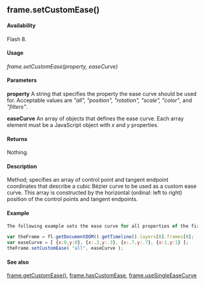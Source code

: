 ## frame.setCustomEase()

#### Availability

Flash 8.

#### Usage

*frame.setCustomEase(property, easeCurve)*

#### Parameters

**property** A string that specifies the property the ease curve should be used for. Acceptable values are *"all", "position", "rotation", "scale", "color"*, and *"filters"*.

**easeCurve** An array of objects that defines the ease curve. Each array element must be a JavaScript object with *x* and
*y* properties.

#### Returns

Nothing.

#### Description

Method; specifies an array of control point and tangent endpoint coordinates that describe a cubic Bézier curve to be used as a custom ease curve. This array is constructed by the horizontal (ordinal: left to right) position of the control points and tangent endpoints.

#### Example

```javascript
The following example sets the ease curve for all properties of the first frame in the first layer to the Bézier curve specified by the easeCurve array:

var theFrame = fl.getDocumentDOM().getTimeline().layers[0].frames[0]; 
var easeCurve = [ {x:0,y:0}, {x:.3,y:.3}, {x:.7,y:.7}, {x:1,y:1} ]; 
theFrame.setCustomEase( "all", easeCurve );

```
#### See also

[frame.getCustomEase()](../Frame_object/frame6.md), [frame.hasCustomEase](../Frame_object/frame10.md), [frame.useSingleEaseCurve](../Frame_object/frame40.md)
